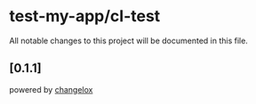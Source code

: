 # test-my-app/cl-test

All notable changes to this project will be documented in this file.

## [0.1.1]





powered by [changelox](https://changelox.com)

